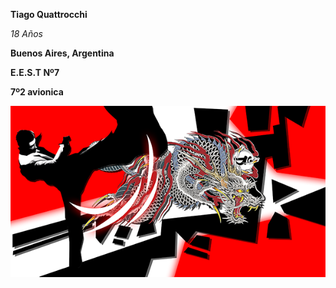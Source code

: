 
**Tiago Quattrocchi**

*18 Años*

__Buenos Aires, Argentina__

__E.E.S.T Nº7__ 

__7º2 avionica__

<img src="https://github.com/TiagoQuattrocchi/TiagoQuattrocchi/blob/main/yakuza.png">
